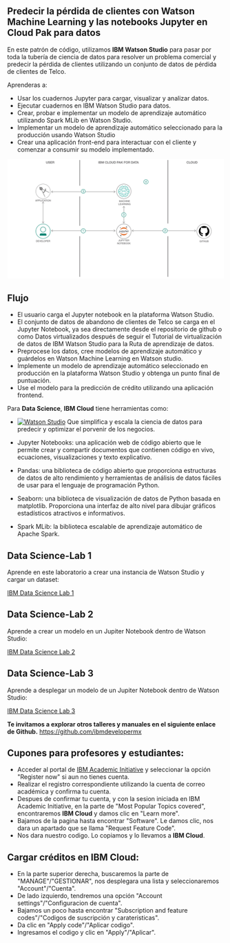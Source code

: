 ## Predecir la pérdida de clientes con Watson Machine Learning y las notebooks Jupyter en Cloud Pak para datos

En este patrón de código, utilizamos **IBM Watson Studio** para pasar por toda la tubería de ciencia de datos para resolver un problema comercial y predecir la pérdida de clientes utilizando un conjunto de datos de pérdida de clientes de Telco.

Aprenderas a:

   * Usar los cuadernos Jupyter para cargar, visualizar y analizar datos.
   * Ejecutar cuadernos en IBM Watson Studio para datos.
   * Crear, probar e implementar un modelo de aprendizaje automático utilizando Spark MLib en Watson Studio.
   * Implementar un modelo de aprendizaje automático seleccionado para la producción usando Watson Studio
   * Crear una aplicación front-end para interactuar con el cliente y comenzar a consumir su modelo implementado.

![](doc/architecture.png)

## Flujo

* El usuario carga el Jupyter notebook en la plataforma Watson Studio.
* El conjunto de datos de abandono de clientes de Telco se carga en el Jupyter Notebook, ya sea directamente desde el repositorio de github o como Datos virtualizados después de seguir el Tutorial de virtualización de datos de IBM Watson Studio para la Ruta de aprendizaje de datos.
* Preprocese los datos, cree modelos de aprendizaje automático y guárdelos en Watson Machine Learning en Watson studio.
* Implemente un modelo de aprendizaje automático seleccionado en producción en la plataforma Watson Studio y obtenga un punto final de puntuación.
* Use el modelo para la predicción de crédito utilizando una aplicación frontend.



Para **Data Science**, **IBM Cloud** tiene herramientas como:
* [![Watson Studio][img-WS]][url-WS] Que simplifica y escala la ciencia de datos para predecir y optimizar el porvenir de los negocios.

* Jupyter Notebooks: una aplicación web de código abierto que le permite crear y compartir documentos que contienen código en vivo, ecuaciones, visualizaciones y texto explicativo.

* Pandas: una biblioteca de código abierto que proporciona estructuras de datos de alto rendimiento y herramientas de análisis de datos fáciles de usar para el lenguaje de programación Python.

* Seaborn: una biblioteca de visualización de datos de Python basada en matplotlib. Proporciona una interfaz de alto nivel para dibujar gráficos estadísticos atractivos e informativos.

* Spark MLib: la biblioteca escalable de aprendizaje automático de Apache Spark.


## Data Science-Lab 1
Aprende en este laboratorio a crear una instancia de Watson Studio y cargar un dataset:

[IBM Data Science Lab 1][url-lab1]

[url-lab1]: /Churn-Watson-Studio-and-Machine-Learning/Data_Science-Lab-1

## Data Science-Lab 2
Aprende a crear un modelo en un Jupiter Notebook dentro de Watson Studio:

[IBM Data Science Lab 2][url-lab2]

[url-lab2]: /Churn-Watson-Studio-and-Machine-Learning/Data-Science-Lab-2

## Data Science-Lab 3
Aprende a desplegar un modelo de un Jupiter Notebook dentro de Watson Studio:

[IBM Data Science Lab 3][url-lab3]

[url-lab3]: /Churn-Watson-Studio-and-Machine-Learning/Data-Science-Lab-3


**Te invitamos a explorar otros talleres y manuales en el siguiente enlace de Github.**
https://github.com/ibmdevelopermx
















## Cupones para profesores y estudiantes:

* Acceder al portal de [IBM Academic Initiative][url-academic] y seleccionar la opción "Register now" si aun no tienes cuenta.
* Realizar el registro correspondiente utilizando la cuenta de correo académica y confirma tu cuenta.
* Despues de confirmar tu cuenta, y con la sesion iniciada en IBM Academic Initiative, en la parte de "Most Popular Topics covered", encontraremos **IBM Cloud** y damos clic en "Learn more".
* Bajamos de la pagina hasta encontrar "Software". Le damos clic, nos dara un apartado que se llama "Request Feature Code".
* Nos dara nuestro codigo. Lo copiamos y lo llevamos a **IBM Cloud**.

## Cargar créditos en IBM Cloud:

* En la parte superior derecha, buscaremos la parte de "MANAGE"/"GESTIONAR", nos desplegara una lista y seleccionaremos "Account"/"Cuenta".
* De lado izquierdo, tendremos una opción "Account settings"/"Configuracion de cuenta".
* Bajamos un poco hasta encontrar "Subscription and feature codes"/"Codigos de suscripción y carateristicas".
* Da clic en "Apply code"/"Aplicar codigo".
* Ingresamos el codigo y clic en "Apply"/"Aplicar".

[img-ibmcloud-powered]: https://img.shields.io/badge/IBM%20Cloud-Powered-blue.svg
[url-ibmcloud]: https://www.ibm.com/cloud/
[img-ibmcloudds]: https://img.shields.io/badge/IBM%20Cloud-Data%20Science-blue.svg
[url-ibmcloudds]: https://www.ibm.com/analytics/data-science
[img-WS]: https://img.shields.io/badge/IBM%20Cloud-Watson%20Studio-9cf.svg
[url-WS]:https://www.ibm.com/cloud/watson-studio
[img-visual]: https://img.shields.io/badge/IBM%20Cloud-Watson%20Visual%20Recongnition-9cf.svg
[url-visual]: https://www.ibm.com/cloud/watson-visual-recognition
[img-machine]: https://img.shields.io/badge/IBM%20Cloud-Watson%20Machine%20Learning%20Accelerator-9cf.svg
[url-machine]: https://www.ibm.com/us-en/marketplace/deep-learning-platform
[url-academic]: https://my15.digitalexperience.ibm.com/b73a5759-c6a6-4033-ab6b-d9d4f9a6d65b/dxsites/151914d1-03d2-48fe-97d9-d21166848e65/home/
